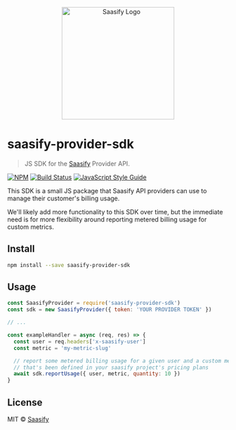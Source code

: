 <p align="center">
  <a href="https://saasify.sh" title="Saasify">
    <img src="https://raw.githubusercontent.com/saasify-sh/saasify/master/logo-vert-white@4x.png" alt="Saasify Logo" width="256" />
  </a>
</p>

# saasify-provider-sdk

> JS SDK for the [Saasify](https://saasify.sh) Provider API.

[![NPM](https://img.shields.io/npm/v/saasify-provider-sdk.svg)](https://www.npmjs.com/package/saasify-provider-sdk) [![Build Status](https://travis-ci.com/saasify-sh/saasify.svg?branch=master)](https://travis-ci.com/saasify-sh/saasify) [![JavaScript Style Guide](https://img.shields.io/badge/code_style-standard-brightgreen.svg)](https://standardjs.com)

This SDK is a small JS package that Saasify API providers can use to manage their customer's billing usage.

We'll likely add more functionality to this SDK over time, but the immediate need is for more flexibility around reporting metered billing usage for custom metrics.

## Install

```bash
npm install --save saasify-provider-sdk
```

## Usage

```js
const SaasifyProvider = require('saasify-provider-sdk')
const sdk = new SaasifyProvider({ token: 'YOUR PROVIDER TOKEN' })

// ...

const exampleHandler = async (req, res) => {
  const user = req.headers['x-saasify-user']
  const metric = 'my-metric-slug'

  // report some metered billing usage for a given user and a custom metric
  // that's been defined in your saasify project's pricing plans
  await sdk.reportUsage({ user, metric, quantity: 10 })
}
```

## License

MIT © [Saasify](https://saasify.sh)
